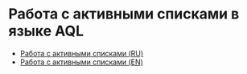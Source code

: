 # Работа с активными списками в языке AQL

- [Работа с активными списками (RU)](WorkingWithAQL.adoc#working-with-active-lists)
- [Работа с активными списками (EN)](https://github.com/E-Newman/r-vision-test-task/blob/master/WorkingWithActiveListsEN.adoc)